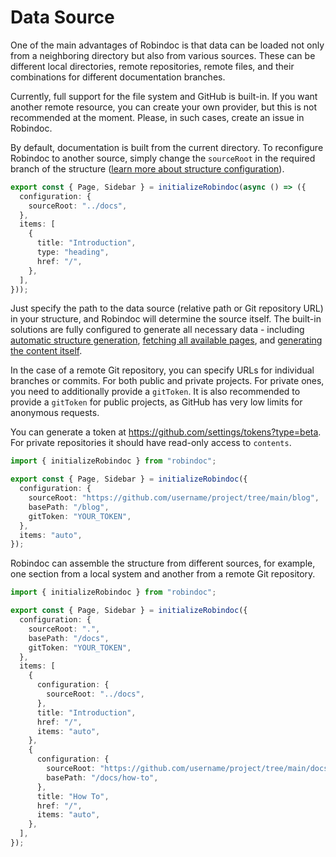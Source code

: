 # Data Source

One of the main advantages of Robindoc is that data can be loaded not only from a neighboring directory but also from various sources. These can be different local directories, remote repositories, remote files, and their combinations for different documentation branches.

Currently, full support for the file system and GitHub is built-in. If you want another remote resource, you can create your own provider, but this is not recommended at the moment. Please, in such cases, create an issue in Robindoc.

By default, documentation is built from the current directory. To reconfigure Robindoc to another source, simply change the `sourceRoot` in the required branch of the structure ([learn more about structure configuration](./01-configuration.md)).

```ts filename="app/docs/robindoc.ts"
export const { Page, Sidebar } = initializeRobindoc(async () => ({
  configuration: {
    sourceRoot: "../docs",
  },
  items: [
    {
      title: "Introduction",
      type: "heading",
      href: "/",
    },
  ],
}));
```

Just specify the path to the data source (relative path or Git repository URL) in your structure, and Robindoc will determine the source itself. The built-in solutions are fully configured to generate all necessary data - including [automatic structure generation](./02-items.md), [fetching all available pages](../03-customization/02-tools/README.md), and [generating the content itself](../01-getting-started/README.md).

In the case of a remote Git repository, you can specify URLs for individual branches or commits. For both public and private projects. For private ones, you need to additionally provide a `gitToken`. It is also recommended to provide a `gitToken` for public projects, as GitHub has very low limits for anonymous requests.

You can generate a token at https://github.com/settings/tokens?type=beta. For private repositories it should have read-only access to `contents`.

```ts filename="app/docs/robindoc.ts"
import { initializeRobindoc } from "robindoc";

export const { Page, Sidebar } = initializeRobindoc({
  configuration: {
    sourceRoot: "https://github.com/username/project/tree/main/blog",
    basePath: "/blog",
    gitToken: "YOUR_TOKEN",
  },
  items: "auto",
});
```

Robindoc can assemble the structure from different sources, for example, one section from a local system and another from a remote Git repository.

```ts filename="app/docs/robindoc.ts"
import { initializeRobindoc } from "robindoc";

export const { Page, Sidebar } = initializeRobindoc({
  configuration: {
    sourceRoot: ".",
    basePath: "/docs",
    gitToken: "YOUR_TOKEN",
  },
  items: [
    {
      configuration: {
        sourceRoot: "../docs",
      },
      title: "Introduction",
      href: "/",
      items: "auto",
    },
    {
      configuration: {
        sourceRoot: "https://github.com/username/project/tree/main/docs/how-to",
        basePath: "/docs/how-to",
      },
      title: "How To",
      href: "/",
      items: "auto",
    },
  ],
});
```
